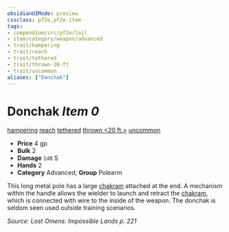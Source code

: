 ```yaml
---
obsidianUIMode: preview
cssclass: pf2e,pf2e-item
tags:
- compendium/src/pf2e/loil
- item/category/weapon/advanced
- trait/hampering
- trait/reach
- trait/tethered
- trait/thrown-20-ft
- trait/uncommon
aliases: ["Donchak"]
---
```

# Donchak *Item 0*  
[hampering](../../../rules/traits/hampering-loag.md)  [reach](../../../rules/traits/reach.md)  [tethered](../../../rules/traits/tethered-b1.md)  [thrown <20 ft.>](../../../rules/traits/thrown.md)  [uncommon](../../../rules/traits/uncommon.md)  

- **Price** 4 gp
- **Bulk** 2
- **Damage** `1d8` S
- **Hands** 2
- **Category** Advanced; **Group** Polearm 

This long metal pole has a large [chakram](chakram-lotgb.md) attached at the end. A mechanism within the handle allows the wielder to launch and retract the [chakram](chakram-lotgb.md), which is connected with wire to the inside of the weapon. The donchak is seldom seen used outside training scenarios.

*Source: Lost Omens: Impossible Lands p. 221*